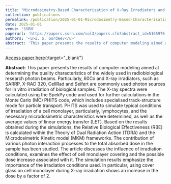 ```yaml
---
title: "Microdosimetry-Based Characterisation of X-Ray Irradiators and Dose Enhancement Factor Study for Cell Monolayer Irradiation"
collection: publications
permalink: /publication/2025-01-01-Microdosimetry-Based-Characterisation-of-X-Ray-Irradiators-and-Dose-Enhancement-Factor-Study-for-Cell-Monolayer-Irradiation
date: 2025-01-01
venue: 'SSRN'
paperurl: 'https://papers.ssrn.com/sol3/papers.cfm?abstract_id=5165976'
authors: '<u>I. S. Gordeev</u>'
abstract: 'This paper presents the results of computer modeling aimed at determining the quality characteristics of the widely used in radiobiological research photon beams. Particularly, 60Co and X-ray irradiators, such as SARRP, X-RAD 320, CellRad and Seifert are commonly used photon sources for in vitro irradiation of biological samples. The X-ray spectra were calculated using the SpekPy code and used for further calculations in the Monte Carlo (MC) PHITS code, which includes specialised track-structure mode for particle transport. PHITS was used to simulate typical conditions of irradiation of a cell monolayer, particularly, lymphocytes, and the necessary microdosimetric characteristics were determined, as well as the average values of linear energy transfer (LET). Based on the results obtained during the simulations, the Relative Biological Effectiveness (RBE) is calculated within the Theory of Dual Radiation Action (TDRA) and the Microdosimetric Kinetic model (MKM) frameworks. The contribution of various photon interaction processes to the total absorbed dose in the sample has been studied. The article discusses the influence of irradiation conditions, examines the effect of cell monolayer covering and the possible dose increase associated with it. The simulation results emphasize the importance of the irradiation conditions used. In particular, using cover glass on cell monolayer during X-ray irradiation shows an increase in the dose by a factor of 2.'
---
```


[Access paper here](https://papers.ssrn.com/sol3/papers.cfm?abstract_id=5165976){:target="_blank"}

**Abstract:** This paper presents the results of computer modeling aimed at determining the quality characteristics of the widely used in radiobiological research photon beams. Particularly, 60Co and X-ray irradiators, such as SARRP, X-RAD 320, CellRad and Seifert are commonly used photon sources for in vitro irradiation of biological samples. The X-ray spectra were calculated using the SpekPy code and used for further calculations in the Monte Carlo (MC) PHITS code, which includes specialised track-structure mode for particle transport. PHITS was used to simulate typical conditions of irradiation of a cell monolayer, particularly, lymphocytes, and the necessary microdosimetric characteristics were determined, as well as the average values of linear energy transfer (LET). Based on the results obtained during the simulations, the Relative Biological Effectiveness (RBE) is calculated within the Theory of Dual Radiation Action (TDRA) and the Microdosimetric Kinetic model (MKM) frameworks. The contribution of various photon interaction processes to the total absorbed dose in the sample has been studied. The article discusses the influence of irradiation conditions, examines the effect of cell monolayer covering and the possible dose increase associated with it. The simulation results emphasize the importance of the irradiation conditions used. In particular, using cover glass on cell monolayer during X-ray irradiation shows an increase in the dose by a factor of 2.
